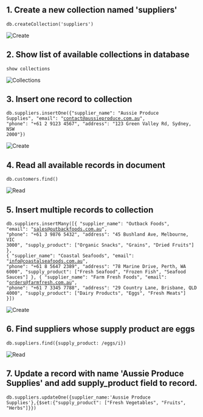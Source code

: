 ## 1. Create a new collection named 'suppliers'

<code>db.createCollection('suppliers')</code>

![Create](https://i.postimg.cc/Cxd8pyyZ/Screenshot-2025-02-17-at-2-19-58-pm.png)

## 2. Show list of available collections in database

<code>show collections</code>

![Collections](https://i.postimg.cc/k5btDxgq/Screenshot-2025-02-17-at-2-20-23-pm.png)

## 3. Insert one record to collection

<code>db.suppliers.insertOne({"supplier_name": "Aussie Produce Supplies",
"email": "contact@aussieproduce.com.au",
"phone": "+61 2 9123 4567",
"address": "123 Green Valley Rd, Sydney, NSW 2000"})</code>

![Create](https://i.postimg.cc/k4PRSB28/Screenshot-2025-02-17-at-2-23-58-pm.png)

## 4. Read all available records in document

<code>db.customers.find()</code>

![Read](https://i.postimg.cc/L5HqywB8/Screenshot-2025-02-17-at-2-24-23-pm.png)

## 5. Insert multiple records to collection

<code>db.suppliers.insertMany([{
"supplier_name": "Outback Foods",
"email": "sales@outbackfoods.com.au",
"phone": "+61 3 9876 5432",
"address": "45 Bushland Ave, Melbourne, VIC 3000",
"supply_product": ["Organic Snacks", "Grains", "Dried Fruits"]
},
{
"supplier_name": "Coastal Seafoods",
"email": "info@coastalseafoods.com.au",
"phone": "+61 8 5647 2389",
"address": "78 Marine Drive, Perth, WA 6000",
"supply_product": ["Fresh Seafood", "Frozen Fish", "Seafood Sauces"]
},
{
"supplier_name": "Farm Fresh Foods",
"email": "orders@farmfresh.com.au",
"phone": "+61 7 3345 7788",
"address": "29 Country Lane, Brisbane, QLD 4000",
"supply_product": ["Dairy Products", "Eggs", "Fresh Meats"]
}])</code>

![Create](https://i.postimg.cc/CMNnZMSB/Screenshot-2025-02-17-at-2-32-39-pm.png)

## 6. Find suppliers whose supply product are eggs

<code>db.suppliers.find({supply_product: /eggs/i})</code>

![Read](https://i.postimg.cc/FsHd0tHP/Screenshot-2025-02-17-at-2-46-02-pm.png)

## 7. Update a record with name 'Aussie Produce Supplies' and add supply_product field to record.

<code>db.suppliers.updateOne({supplier_name:'Aussie Produce Supplies'},{$set:{"supply_product": ["Fresh Vegetables", "Fruits", "Herbs"]}})</code>

<!-- ![Update](https://i.postimg.cc/13g8Yp6w/Screenshot-2025-02-17-at-2-47-58-pm.png)

## 8. Find customer with name 'Emily Johnson'

<code>db.customers.findOne({name:'Emily Johnson'})</code>

![Read](https://i.postimg.cc/HkfrGV4K/Screenshot-2025-02-17-at-2-49-04-pm.png)

## 9. Find customers with money_spent greater than 300.

<code>db.customers.find({money_spent:{$gt:300.00}})</code>

![Read](https://i.postimg.cc/xdMc9n6d/Screenshot-2025-02-17-at-2-50-03-pm.png)

## 10. Delete record with a specific key

<code>db.customers.deleteOne({name:'Olivia Brown'})</code>

![Delete](https://i.postimg.cc/d0kGdb4M/Screenshot-2025-02-17-at-2-50-58-pm.png)

## 11. Insert one record to collection

<code>db.customers.insertOne({
"name": "Ava Davis",
"phone": "+61 419 654 987",
"money_spent": 560.60,
"address": "876 Perth Lane, Perth, WA 6000",
"join_date": "2024-01-10"
})</code>

![Create](https://i.postimg.cc/y8rFD1hX/Screenshot-2025-02-17-at-2-51-46-pm.png) -->
